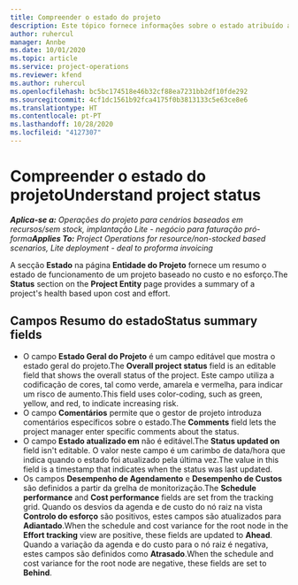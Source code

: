 ```yaml
---
title: Compreender o estado do projeto
description: Este tópico fornece informações sobre o estado atribuído aos projetos no Dynamics 365 Project Operations.
author: ruhercul
manager: Annbe
ms.date: 10/01/2020
ms.topic: article
ms.service: project-operations
ms.reviewer: kfend
ms.author: ruhercul
ms.openlocfilehash: bc5bc174518e46b32cf88ea7231bb2df10fde292
ms.sourcegitcommit: 4cf1dc1561b92fca4175f0b3813133c5e63ce8e6
ms.translationtype: HT
ms.contentlocale: pt-PT
ms.lasthandoff: 10/28/2020
ms.locfileid: "4127307"
---
```

# <a name="understand-project-status"></a><span data-ttu-id="78479-103">Compreender o estado do projeto</span><span class="sxs-lookup"><span data-stu-id="78479-103">Understand project status</span></span>

<span data-ttu-id="78479-104">_**Aplica-se a:** Operações do projeto para cenários baseados em recursos/sem stock, implantação Lite - negócio para faturação pró-forma_</span><span class="sxs-lookup"><span data-stu-id="78479-104">_**Applies To:** Project Operations for resource/non-stocked based scenarios, Lite deployment - deal to proforma invoicing_</span></span>


<span data-ttu-id="78479-105">A secção **Estado** na página **Entidade do Projeto** fornece um resumo o estado de funcionamento de um projeto baseado no custo e no esforço.</span><span class="sxs-lookup"><span data-stu-id="78479-105">The **Status** section on the **Project Entity** page provides a summary of a project's health based upon cost and effort.</span></span>


## <a name="status-summary-fields"></a><span data-ttu-id="78479-106">Campos Resumo do estado</span><span class="sxs-lookup"><span data-stu-id="78479-106">Status summary fields</span></span>

- <span data-ttu-id="78479-107">O campo **Estado Geral do Projeto** é um campo editável que mostra o estado geral do projeto.</span><span class="sxs-lookup"><span data-stu-id="78479-107">The **Overall project status** field is an editable field that shows the overall status of the project.</span></span> <span data-ttu-id="78479-108">Este campo utiliza a codificação de cores, tal como verde, amarela e vermelha, para indicar um risco de aumento.</span><span class="sxs-lookup"><span data-stu-id="78479-108">This field uses color-coding, such as green, yellow, and red, to indicate increasing risk.</span></span> 
- <span data-ttu-id="78479-109">O campo **Comentários** permite que o gestor de projeto introduza comentários específicos sobre o estado.</span><span class="sxs-lookup"><span data-stu-id="78479-109">The **Comments** field lets the project manager enter specific comments about the status.</span></span> 
- <span data-ttu-id="78479-110">O campo **Estado atualizado em** não é editável.</span><span class="sxs-lookup"><span data-stu-id="78479-110">The **Status updated on** field isn't editable.</span></span> <span data-ttu-id="78479-111">O valor neste campo é um carimbo de data/hora que indica quando o estado foi atualizado pela última vez.</span><span class="sxs-lookup"><span data-stu-id="78479-111">The value in this field is a timestamp that indicates when the status was last updated.</span></span>
- <span data-ttu-id="78479-112">Os campos **Desempenho de Agendamento** e **Desempenho de Custos** são definidos a partir da grelha de monitorização.</span><span class="sxs-lookup"><span data-stu-id="78479-112">The **Schedule performance** and **Cost performance** fields are set from the tracking grid.</span></span> <span data-ttu-id="78479-113">Quando os desvios da agenda e de custo do nó raiz na vista **Controlo do esforço** são positivos, estes campos são atualizados para **Adiantado**.</span><span class="sxs-lookup"><span data-stu-id="78479-113">When the schedule and cost variance for the root node in the **Effort tracking** view are positive, these fields are updated to **Ahead**.</span></span> <span data-ttu-id="78479-114">Quando a variação da agenda e do custo para o nó raiz é negativa, estes campos são definidos como **Atrasado**.</span><span class="sxs-lookup"><span data-stu-id="78479-114">When the schedule and cost variance for the root node are negative, these fields are set to **Behind**.</span></span>
